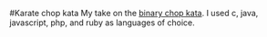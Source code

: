 #Karate chop kata
My take on the [binary chop kata](http://codekata.com/kata/kata02-karate-chop/).
I used c, java, javascript, php, and ruby as languages of choice.